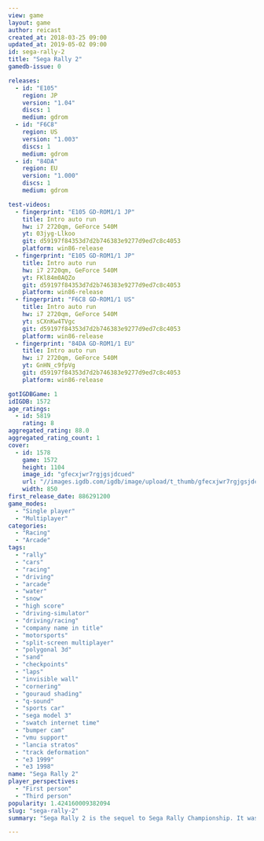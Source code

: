 ```yaml
---
view: game
layout: game
author: reicast
created_at: 2018-03-25 09:00
updated_at: 2019-05-02 09:00
id: sega-rally-2
title: "Sega Rally 2"
gamedb-issue: 0

releases:
  - id: "E105"
    region: JP
    version: "1.04"
    discs: 1
    medium: gdrom
  - id: "F6C8"
    region: US
    version: "1.003"
    discs: 1
    medium: gdrom
  - id: "84DA"
    region: EU
    version: "1.000"
    discs: 1
    medium: gdrom

test-videos:
  - fingerprint: "E105 GD-ROM1/1 JP"
    title: Intro auto run
    hw: i7 2720qm, GeForce 540M
    yt: 03jyg-Llkoo
    git: d59197f84353d7d2b746383e9277d9ed7c8c4053
    platform: win86-release
  - fingerprint: "E105 GD-ROM1/1 JP"
    title: Intro auto run
    hw: i7 2720qm, GeForce 540M
    yt: FKl84m0AQZo
    git: d59197f84353d7d2b746383e9277d9ed7c8c4053
    platform: win86-release
  - fingerprint: "F6C8 GD-ROM1/1 US"
    title: Intro auto run
    hw: i7 2720qm, GeForce 540M
    yt: sCXnKw4TVgc
    git: d59197f84353d7d2b746383e9277d9ed7c8c4053
    platform: win86-release
  - fingerprint: "84DA GD-ROM1/1 EU"
    title: Intro auto run
    hw: i7 2720qm, GeForce 540M
    yt: GnHN_c9fpVg
    git: d59197f84353d7d2b746383e9277d9ed7c8c4053
    platform: win86-release

gotIGDBGame: 1
idIGDB: 1572
age_ratings:
  - id: 5819
    rating: 8
aggregated_rating: 88.0
aggregated_rating_count: 1
cover:
  - id: 1578
    game: 1572
    height: 1104
    image_id: "gfecxjwr7rgjgsjdcued"
    url: "//images.igdb.com/igdb/image/upload/t_thumb/gfecxjwr7rgjgsjdcued.jpg"
    width: 850
first_release_date: 886291200
game_modes:
  - "Single player"
  - "Multiplayer"
categories:
  - "Racing"
  - "Arcade"
tags:
  - "rally"
  - "cars"
  - "racing"
  - "driving"
  - "arcade"
  - "water"
  - "snow"
  - "high score"
  - "driving-simulator"
  - "driving/racing"
  - "company name in title"
  - "motorsports"
  - "split-screen multiplayer"
  - "polygonal 3d"
  - "sand"
  - "checkpoints"
  - "laps"
  - "invisible wall"
  - "cornering"
  - "gouraud shading"
  - "q-sound"
  - "sports car"
  - "sega model 3"
  - "swatch internet time"
  - "bumper cam"
  - "vmu support"
  - "lancia stratos"
  - "track deformation"
  - "e3 1999"
  - "e3 1998"
name: "Sega Rally 2"
player_perspectives:
  - "First person"
  - "Third person"
popularity: 1.424160009382094
slug: "sega-rally-2"
summary: "Sega Rally 2 is the sequel to Sega Rally Championship. It was released in 1998 in the arcades and was later ported to the Dreamcast and PC."

---
```

